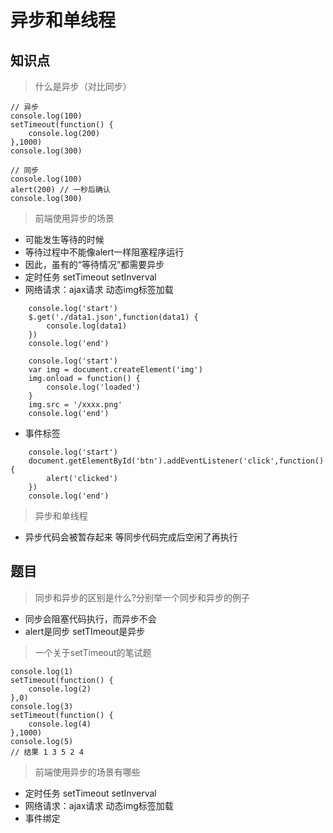 # 异步和单线程

知识点
---
> 什么是异步（对比同步）
```
// 异步
console.log(100)
setTimeout(function() {
    console.log(200)
},1000)
console.log(300)

// 同步
console.log(100)
alert(200) // 一秒后确认
console.log(300)
```


> 前端使用异步的场景
- 可能发生等待的时候
- 等待过程中不能像alert一样阻塞程序运行
- 因此，虽有的“等待情况”都需要异步
- 定时任务 setTimeout setInverval
- 网络请求：ajax请求 动态img标签加载
```
    console.log('start')
    $.get('./data1.json',function(data1) {
        console.log(data1)
    })
    console.log('end')

    console.log('start')
    var img = document.createElement('img')
    img.onload = function() {
        console.log('loaded')
    }
    img.src = '/xxxx.png'
    console.log('end')
```
- 事件标签
```
    console.log('start')
    document.getElementById('btn').addEventListener('click',function() {
        alert('clicked')
    })
    console.log('end')
```


> 异步和单线程
- 异步代码会被暂存起来 等同步代码完成后空闲了再执行

题目
---
> 同步和异步的区别是什么?分别举一个同步和异步的例子
- 同步会阻塞代码执行，而异步不会
- alert是同步 setTImeout是异步

> 一个关于setTimeout的笔试题
```
console.log(1)
setTimeout(function() {
    console.log(2)
},0)
console.log(3)
setTimeout(function() {
    console.log(4)
},1000)
console.log(5)
// 结果 1 3 5 2 4
```

> 前端使用异步的场景有哪些
- 定时任务 setTimeout setInverval
- 网络请求：ajax请求 动态img标签加载
- 事件绑定